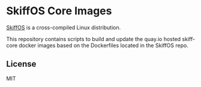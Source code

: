 # SkiffOS Core Images

[SkiffOS] is a cross-compiled Linux distribution.

This repository contains scripts to build and update the quay.io hosted
skiff-core docker images based on the Dockerfiles located in the SkiffOS repo.

[SkiffOS]: https://github.com/skiffos/skiffos

## License

MIT
